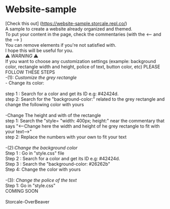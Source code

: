 # Website-sample
[Check this out] (https://website-sample.storcale.repl.co/)
<br>
A sample to create a website already organized and themed.
<br>
To put your content in the page, check the commentaries (with the <-- and the --> )
<br>
You can remove elements if you're not satisfied with.
<br>
I hope this will be useful for you.
<br>
⚠️ *WARNING* ⚠️
<br>
If you want to choose any customization settings (example: background color, rectangle width and height, police of text, button color, etc) PLEASE FOLLOW THESE STEPS
<br>
-(1): *Customize the grey rectangle*
<br> - Change its color:
<br>
<br>  step 1 : Search for a color and get its ID e.g: #42424d. 
<br> step 2: Search for the "background-color:" related to the grey rectangle and change the following color with yours
<br> <br> -Change The height and with of the rectangle
<br> step 1: Search the "style= "width: 400px; height:" near the commentary that says "<--Change here the width and height of he grey rectangle to fit with your text-->"
<br> step 2: Replace the numbers with your own to fit your text
<br> <br> 
-(2):*Change the background color*
<br> Step 1 : Go in "style.css" file
<br> Step 2 : Search for a color and get its ID e.g: #42424d.
<br> Step 3 : Search the "background-color: #26262b"
<br> Step 4: Change the color with yours
<br> <br> -(3): *Change the police of the text* 
<br> Step 1: Go in "style.css"
<br> COMING SOON
<br> <br>
Storcale-OverBeaver




